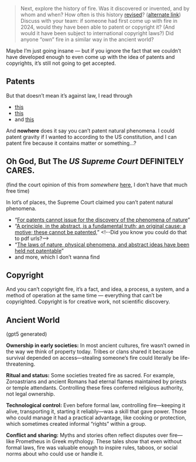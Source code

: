 > Next, explore the history of fire. Was it discovered or invented, and by whom and when? How often is this history [revised](https://www.history.com/news/human-ancestors-tamed-fire-earlier-than-thought)? ([alternate link](https://archive.is/a8cjb)) Discuss with your team: if someone had first come up with fire in 2024, would they have been able to patent or copyright it? (And would it have been subject to international copyright laws?) Did anyone “own” fire in a similar way in the ancient world?

Maybe I’m just going insane — but if you ignore the fact that we couldn’t have developed enough to even come up with the idea of patents and copyrights, it’s still not going to get accepted.

## Patents

But that doesn’t mean it’s against law, I read through

 - [this](https://www.govinfo.gov/content/pkg/USCODE-2011-title35/html/USCODE-2011-title35-partII-chap10-sec101.htm)
 - [this](https://www.govinfo.gov/content/pkg/USCODE-2011-title35/html/USCODE-2011-title35-partII-chap10-sec102.htm)
 - and [this](https://www.govinfo.gov/content/pkg/USCODE-2011-title35/html/USCODE-2011-title35-partII-chap10-sec103.htm)

And **nowhere** does it say you can’t patent natural phenomena. I could patent gravity if I wanted to according to the US constitution, and I can patent fire because it contains matter or something...?

## Oh God, But The ***US Supreme Court* DEFINITELY CARES**.

(find the court opinion of this from *somewhere* [here](https://www.supremecourt.gov/opinions/slipopinion/24), I don’t have that much free time)

In lot’s of places, the Supreme Court claimed you can’t patent natural phenomena.

 - “[For patents cannot issue for the discovery of the phenomena of nature](https://www.law.cornell.edu/supremecourt/text/333/127#p4)”
 - “[A principle, in the abstract, is a fundamental truth; an original cause; a motive; these cannot be patented,](https://tile.loc.gov/storage-services/service/ll/usrep/usrep055/usrep055156/usrep055156.pdf#page=**20**)” <!--Did you know you could do that to pdf urls?-->
 - “[The laws of nature, physical phenomena, and abstract ideas have been held not patentable](https://tile.loc.gov/storage-services/service/ll/usrep/usrep447/usrep447303/usrep447303.pdf#page=7)”
 - and more, which I don’t wanna find

## Copyright

And you can’t copyright fire, it’s a fact, and idea, a process, a system, and a method of operation at the same time — everything that can’t be copyrighted. Copyright is for creative work, not scientific discovery.

## Ancient World

(gpt5 generated)

**Ownership in early societies:** In most ancient cultures, fire wasn’t owned in the way we think of property today. Tribes or clans shared it because survival depended on access—stealing someone’s fire could literally be life-threatening.

**Ritual and status:** Some societies treated fire as sacred. For example, Zoroastrians and ancient Romans had eternal flames maintained by priests or temple attendants. Controlling these fires conferred religious authority, not legal ownership.

**Technological control:** Even before formal law, controlling fire—keeping it alive, transporting it, starting it reliably—was a skill that gave power. Those who could manage it had a practical advantage, like cooking or protection, which sometimes created informal “rights” within a group.

**Conflict and sharing:** Myths and stories often reflect disputes over fire—like Prometheus in Greek mythology. These tales show that even without formal laws, fire was valuable enough to inspire rules, taboos, or social norms about who could use or handle it.
